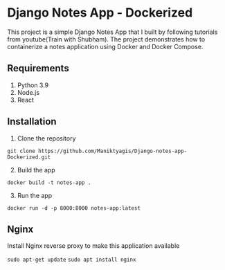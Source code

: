 # Django Notes App - Dockerized
This project is a simple Django Notes App that I built by following tutorials from youtube(Train with Shubham). The project demonstrates how to containerize a notes application using Docker and Docker Compose.

## Requirements
1. Python 3.9
2. Node.js
3. React

## Installation
1. Clone the repository
```
git clone https://github.com/Maniktyagis/Django-notes-app-Dockerized.git
```

2. Build the app
```
docker build -t notes-app .
```

3. Run the app
```
docker run -d -p 8000:8000 notes-app:latest
```

## Nginx

Install Nginx reverse proxy to make this application available

`sudo apt-get update`
`sudo apt install nginx`
